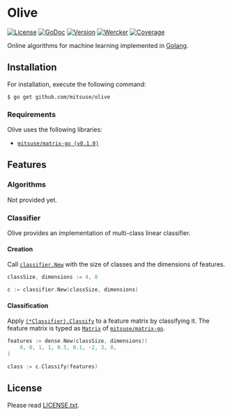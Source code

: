 # Olive

[![License](https://img.shields.io/badge/license-MIT-yellowgreen.svg?style=flat-square)][license]
[![GoDoc](https://img.shields.io/badge/godoc-reference-blue.svg?style=flat-square)][godoc]
[![Version](https://img.shields.io/github/tag/mitsuse/olive.svg?style=flat-square)][release]
[![Wercker](http://img.shields.io/wercker/ci/55b573c7f32b86a9292fcdec.svg?style=flat-square)][wercker]
[![Coverage](https://img.shields.io/codecov/c/github/mitsuse/olive/develop.svg?style=flat-square)][coverage]

[license]: LICENSE.txt
[godoc]: http://godoc.org/github.com/mitsuse/olive
[release]: https://github.com/mitsuse/olive/releases
[wercker]: https://app.wercker.com/project/bykey/3edc447f6194909364e46e1de66254a3
[coverage]: https://codecov.io/github/mitsuse/olive

Online algorithms for machine learning implemented in [Golang][golang].

[golang]: http://golang.org/


## Installation

For installation, execute the following command:

```
$ go get github.com/mitsuse/olive
```

### Requirements

Olive uses the following libraries:

- [`mitsuse/matrix-go (v0.1.0)`][repo-matrix-go]

[repo-matrix-go]: https://github.com/mitsuse/matrix-go/tree/v0.1.0


## Features

### Algorithms

Not provided yet.


### Classifier

Olive provides an implementation of multi-class linear classifier.


#### Creation

Call [`classifier.New`][doc-classifier.New] with the size of classes and the dimensions of features.

[doc-classifier.New]: http://godoc.org/github.com/mitsuse/olive/classifier/#New

```go
classSize, dimensions := 4, 8

c := classifier.New(classSize, dimensions)
```


#### Classification

Apply [`(*Classifier).Classify`][doc-Classifier.Classify] to a feature matrix by classifying it.
The feature matrix is typed as [`Matrix`][doc-Matrix] of [`mitsuse/matrix-go`][repo-matrix-go].

[doc-Classifier.Classify]: http://godoc.org/github.com/mitsuse/olive/classifier/#Classifier.Classify
[doc-Matrix]: http://godoc.org/github.com/mitsuse/matrix-go/#Matrix

```go
features := dense.New(classSize, dimensions)(
    0, 0, 1, 1, 0.5, 0.1, -2, 3, 0,
)

class := c.Classify(features)
```


## License

Please read [LICENSE.txt](LICENSE.txt).
